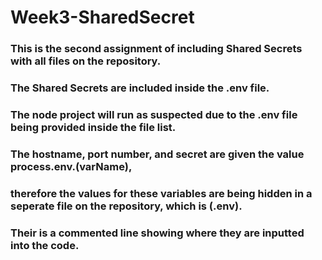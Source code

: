 ﻿# Week3-SharedSecret
 
### This is the second assignment of including Shared Secrets with all files on the repository.

### The Shared Secrets are included inside the .env file.
### The node project will run as suspected due to the .env file being provided inside the file list.

### The hostname, port number, and secret are given the value process.env.(varName),
### therefore the values for these variables are being hidden in a seperate file on the repository, which is (.env).


### Their is a commented line showing where they are inputted into the code.
